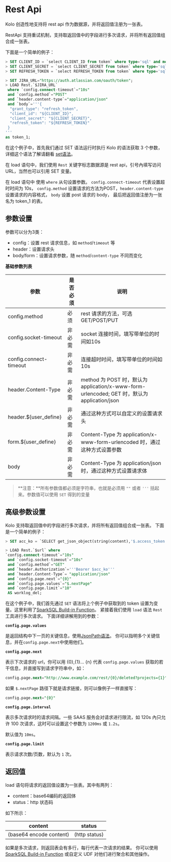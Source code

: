 # Rest Api

Kolo 创造性地支持将 rest api 作为数据源，并将返回值注册为一张表。

RestApi 支持重试机制，支持取返回值中的字段进行多次请求，并将所有返回值组合成一张表。

下面是一个简单的例子：
```sql
> SET CLIENT_ID = `select CLIENT_ID from token` where type='sql' and mode = 'runtime';
> SET CLIENT_SECRET = `select CLIENT_SECRET from token` where type='sql' and mode = 'runtime';
> SET REFRESH_TOKEN = `select REFRESH_TOKEN from token` where type='sql' and mode = 'runtime';

> SET JIRA_URL="https://auth.atlassian.com/oauth/token";
> LOAD Rest.`$JIRA_URL` 
 where `config.connect-timeout`="10s"
 and `config.method`="POST"
 and `header.content-type`="application/json"
 and `body`='''{ 
  "grant_type": "refresh_token",
  "client_id": "${CLIENT_ID}",
  "client_secret": "${CLIENT_SECRET}",
  "refresh_token": "${REFRESH_TOKEN}"
 }
'''
as token_1;
```

在这个例子中，首先我们通过 SET 语法运行时执行 Kolo 的语法获取 3 个参数，详细这个语法了解请翻看 [set语法](/byzer-lang/zh-cn/grammar/set.md)。

在 load 语句中，我们使用 `Rest` 关键字标志数据源是 rest api，引号內填写访问 URL，当然也可以引用 SET 变量。

在 load 语句中 使用 `where` 从句设置参数。
`config.connect-timeout` 代表设置超时时间为 10s，
`config.method` 设置请求的方法为POST，`header.content-type` 设置请求的内容格式，
`body` 设置 post 请求的 body，
最后把返回值注册为一张名为 token_1 的表。

## 参数设置

参数可以分为3类：
- config：设置 rest 请求信息，如 `method`/`timeout` 等
- header：设置请求头
- body/form：设置请求参数，随 `method`/`content-type` 不同而变化 

**基础参数列表**

|参数|是否必须|说明|
|---|-------|---|
|config.method|必须| rest 请求的方法，可选 GET/POST/PUT|
|config.socket-timeout|非必需| socket 连接时间，填写带单位的时间如10s|
|config.connect-timeout|非必需|连接超时时间，填写带单位的时间如10s|
|header.Content-Type|非必需| method 为 POST 时，默认为 application/x-www-form-urlencoded; GET 时，默认为 application/json |
|header.${user_define}|非必需| 通过这种方式可以自定义的设置请求头|
|form.${user_define}|非必需| Content-Type 为 application/x-www-form-urlencoded 时，通过这种方式设置参数|
|body|非必需| Content-Type 为 application/json 时，通过这种方式设置请求体|

> **注意：**所有参数值都必须是字符串，也就是必须用 `""` 或者 `'''` 括起来。参数值可以使用 `SET` 得到的变量

## 高级参数设置

Kolo 支持取返回值中的字段进行多次请求，并将所有返回值组合成一张表。
下面是一个简单的例子：

```sql
> SET acc_ko = `SELECT get_json_object(string(content),'$.access_token')  FROM token_1 AS token_2` WHERE type = "sql" and mode = "runtime";

> LOAD Rest.`$url` where
`config.connect-timeout`="10s"
 and `config.socket-timeout`="10s"
 and `config.method`="GET"
 and `header.Authorization`='''Bearer $acc_ko'''
 and `header.Content-Type`= "application/json"
 and `config.page.next`="{0}"
 and `config.page.values`="$.nextPage"
 and `config.page.limit`="10"
 AS worklog_del;
```

在这个例子中，我们首先通过 `SET` 语法将上个例子中获取到的 token 设置为变量。这里利用了[SparkSQL Build-in Function](https://spark.apache.org/docs/latest/api/sql/)。
紧接着我们使用 `load` 语法 `Rest` 工具进行多次请求。
下面详细讲解用到的参数：

**`config.page.values`**

是返回结构中下一页的关键信息，使用[JsonPath语法](https://github.com/json-path/JsonPath)。
你可以指明多个关键信息，并在`config.page.next`中使用他们。

**`config.page.next`**

表示下次请求的 url，你可以用 {0},{1}... {n} 代表 `config.page.values` 获取的若干信息，并直接写到请求字符串中，如：
```sql
config.page.next="http://www.example.com/rest/{0}/deleted?projects={1}"
```
如果 `$.nextPage` 路径下就是请求链接，则可以像例子一样直接写：
```sql
config.page.next="{0}"
```

**`config.page.interval`**

表示多次请求时的请求间隔。一些 SAAS 服务会对请求进行限流，如 120s 內只允许 100 次请求，这时可以设置这个参数为 `1200ms` 或 `1.2s`。

默认值为 `10ms`。

**`config.page.limit`**

表示请求次数/页数，默认为 `1` 次。



## 返回值

load 语句将请求的返回值设置为一张表。其中有两列：
- content：base64编码的返回体
- status：http 状态码

如下所示：

|content | status |
|--------|--------|
|  (base64 encode content)| (http status)|

如果是多次请求，则返回表会有多行，每行代表一次请求的结果。
你可以使用 [SparkSQL Build-in Function](https://spark.apache.org/docs/latest/api/sql/) 或自定义 UDF 对他们进行聚合和其他操作。